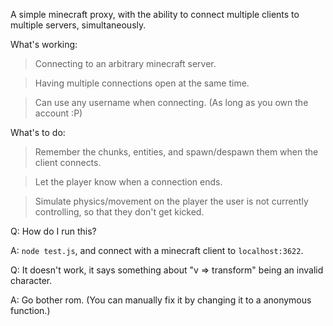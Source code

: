 A simple minecraft proxy, with the ability to connect multiple clients to multiple servers, simultaneously.

What's working:

>Connecting to an arbitrary minecraft server.

>Having multiple connections open at the same time.

>Can use any username when connecting. (As long as you own the account :P)


What's to do:

>Remember the chunks, entities, and spawn/despawn them when the client connects.

>Let the player know when a connection ends.

>Simulate physics/movement on the player the user is not currently controlling, so that they don't get kicked.

Q: How do I run this?

A: `node test.js`, and connect with a minecraft client to `localhost:3622`.

Q: It doesn't work, it says something about "v => transform" being an invalid character.

A: Go bother rom. (You can manually fix it by changing it to a anonymous function.)